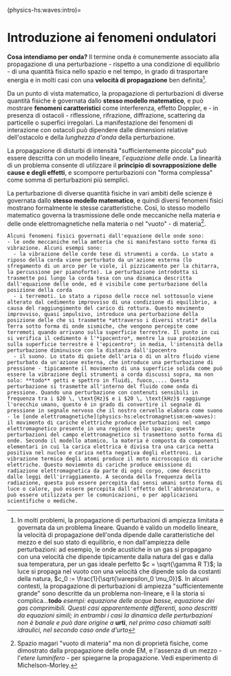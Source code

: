 (physics-hs:waves:intro)=
# Introduzione ai fenomeni ondulatori

**Cosa intendiamo per onda?** Il termine onda è comunemente associato alla propagazione di una perturbazione - rispetto a una condizione di equilibrio - di una quantità fisica nello spazio e nel tempo, in grado di trasportare energia e in molti casi con una **velocità di propagazione** ben definita[^wave-speed].

Da un punto di vista matematico, la propagazione di perturbazioni di diverse quantità fisiche è governata dallo **stesso modello matematico**, e può mostrare **fenomeni caratteristici** come interferenza, effetto Doppler, e - in presenza di ostacoli - riflessione, rifrazione, diffrazione, scattering da particelle o superfici irregolari. La manifestazione dei fenomeni di interazione con ostacoli può dipendere dalle dimensioni relative dell'ostacolo e della *lunghezza d'onda* della perturbazione.

La propagazione di disturbi di intensità "sufficientemente piccola" può essere descritta con un modello lineare, l'*equazione delle onde*. La linearità di un problema consente di utilizzare il **principio di sovrapposizione delle cause e degli effetti**, e scomporre perturbazioni con "forma complessa" come somma di perturbazioni più semplici.

La perturbazione di diverse quantità fisiche in vari ambiti delle scienze è governata dallo **stesso modello matematico**, e quindi diversi fenomeni fisici mostrano formalmente le stesse caratteristiche. Così, lo stesso modello matematico governa la trasmissione delle onde meccaniche nella materia e delle onde elettromagnetiche nella materia o nel "vuoto" - di materia[^space-physical-properties].

```{dropdown} Alcuni esempi
Alcuni fenomeni fisici governati dall'equazione delle onde sono:
- le onde meccaniche nella amteria che si manifestano sotto forma di vibrazione. Alcuni esempi sono:
  - la vibrazione delle corde tese di strumenti a corda. Lo stato a riposo della corda viene perturbato da un'azione esterna (lo sfregamento di un arco per le viole, il pizzicamento per la chitarra, la percussione per pianoforte). La perturbazione introdotta si trasmette poi lungo la corda tesa con una dinamica descritta dall'equazione delle onde, ed è visibile come perturbazione della posizione della corda
  - i terremoti. Lo stato a riposo delle rocce nel sottosuolo viene alterato dal cedimento improvviso di una condizione di equilibrio, a causa del raggiungimento del carico di rottura. Questo movimento improvviso, quasi impulsivo, introduce una perturbazione della posizione delle che si trasmette *attraverso i diversi strati* della Terra sotto forma di onde sismiche, che vengono percepite come terremoti quando arrivano sulla superficie terrestre. Il punto in cui si verifica il cedimento è l'*ipocentro*, mentre la sua proiezione sulla superficie terrestre è l'epicentro*; in media, l'intensità della perturbazione diminuisce con la distanza dall'ipocentro
  - il suono. Lo stato di quiete dell'aria o di un altro fluido viene perturbato da un'azione esterna, che introduce una perturbazione di pressione - tipicamente il movimento di una superficie solida come può essere la vibrazione degli strumenti a corda discussi sopra, ma non solo: **todo** getti e spettro in fluidi, fuoco,.... Questa perturbazione si trasmette all'interno del fluido come onda di pressione. Quando una perturbazione con contenuti sensibili in frequenza tra i $20 \, \text{Hz}$ e i $20 \, \text{kHz}$ raggiunge l'orecchio umano, questo è in grado di convertire il segnale di pressione in segnale nervoso che il nostro cervello elabora come suono
- le [onde elettromagnetiche](physics-hs:electromagnetism:em-waves): il movimento di cariche elettriche produce perturbazioni nel campo elettromagnetico presente in una regione dello spazio; queste perturbazioni del campo elettromagnetico si trasmettono sotto forma di onde. Secondo il modello atomico, la materia è composta da componenti elementari in cui la carica elettrica è divisa tra una carica netta positiva nel nucleo e carica netta negativa degli elettroni. La vibrazione termica degli atomi produce il moto microscopico di cariche elettriche. Questo moviemnto di cariche produce emissione di radiazione elettromagnetica da parte di ogni corpo, come descritto dalle leggi dell'irraggiamento. A seconda della frequenza della radiazione, questa può essere percepita dai sensi umani sotto forma di luce o calore, può essere percepita dall'effetto dell'abbronzatura, o può essere utilizzata per le comunicazioni, o per applicazioni scientifiche o mediche.

```

<!--
La perturbazione di diverse quantità fisiche in vari ambiti delle scienze è governata dallo **stesso modello matematico**, e quindi mostrano formalmente le stesse caratteristiche: così si osservano onde meccaniche nei mezzi continui (solidi: onde nei solidi elastici, onde sismiche; fluidi: onde di pressione in acustica, onde in un liquido - come le onde del mare) o onde elettromagnetiche nello spazio[^space-physical-properties].
-->

[^wave-speed]: In molti problemi, la propagazione di perturbazioni di ampiezza limitata è governata da un problema lineare. Quando è valido un modello lineare, la velocità di propagazione dell'onda dipende dalle caratteristiche del mezzo e del suo stato di equilibrio, e non dall'ampiezza delle perturbazioni: ad esempio, le onde acustiche in un gas si propagano con una velocità che dipende tipicamente dalla natura del gas e dalla sua temperatura, per un gas ideale perfetto $c = \sqrt{\gamma R T}$; la luce si propaga nel vuoto con una velocità che dipende solo da costanti della natura, $c_0 := \frac{1}{\sqrt{\varepsilon_0 \mu_0}}$. In alcuni contesti, la propagazione di perturbazioni di ampiezza "sufficientemente grande" sono descritte da un problema non-lineare, e lì la storia si complica...**todo** *esempi: equazione delle acque basse, equazione dei gas comprimibili. Questi casi apparentemente differenti, sono descritti da equazioni simili; in entrambi i casi la dinamica delle perturbazioni non è banale e può dare origine a* **urti**, *nel primo caso chiamati salti idraulici, nel secondo caso onde d'urto*

[^space-physical-properties]: Spazio magari "vuoto di materia" ma non di proprietà fisiche, come dimostrato dalla propagazione delle onde EM, e l'assenza di un mezzo - l'*etere luminifero* - per spiegarne la propagazione. Vedi esperimento di Michelson-Morley.

<!--
**Esempi.**
- Onde meccaniche nei mezzi continui:
  - nei solidi
    - elastici
    - onde sismiche
  - nei fluidi
    - onde di pressione (densità e altre proprietà meccaniche) e suono
- Onde EM; lo spettro EM comprende
  - onde radio, micro, IR, luce visibile, UV, $\gamma$, $X$

**Soluzioni particolari.**
- Onde piane stazionarie e viaggianti
- Onde sferiche nello spazio 3-dimensionale

**Caratteristiche dei fenomeni ondulatori.**
-->
